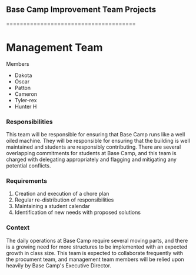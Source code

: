 ## Base Camp Improvement Team Projects
======================================

# Management Team

Members
* Dakota
* Oscar
* Patton
* Cameron
* Tyler-rex
* Hunter H

### Responsibilities
This team will be responsible for ensuring that Base Camp runs like a well oiled machine. They will be responsible for ensuring that the building is well maintained and students are responsibly contributing. There are several overlapping commitments for students at Base Camp, and this team is charged with delegating appropriately and flagging and mitigating any potential conflicts.

### Requirements
1. Creation and execution of a chore plan
2. Regular re-distribution of responsibilities
3. Maintaining a student calendar
4. Identification of new needs with proposed solutions

### Context
The daily operations at Base Camp require several moving parts, and there is a growing need for more structures to be implemented with an expected growth in class size. This team is expected to collaborate frequently with the procument team, and management team members will be relied upon heavily by Base Camp's Executive Director.